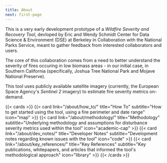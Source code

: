 ```yaml
---
title: About
next: first-page
---
```


This is a very early development prototype of a _Wildfire Severity and Recovery Tool_, devloped by Eric and Wendy Schmidt Center for Data Science & Environment (DSE) at Berkeley in Collaboration with the National Parks Service, meant to gather feedback from interested collaborators and users.

The core of this collaboration comes from a need to better understand the severity of fires occuring in low biomass areas - in our initial case, in Southern California (specifically, Joshua Tree National Park and Mojave National Preserve).

This tool uses publicly available satellite imagery (currently, the European Space Agency's _Sentinel 2_ imagery) to estimate fire severity metrics on-demand.

{{< cards >}}
{{< card link="/about/how_to/" title="How To" subtitle="How to get started using the tool, using a fire perimeter and date range" icon="map" >}}
{{< card link="/about/methodology/" title="Methodology" subtitle="Underlying methodology and assumptions for disturbance severity metrics used within the tool" icon="academic-cap" >}}
{{< card link="/about/dev_notes/" title="Developer Notes" subtitle="Development notes regarding known issues with the tool" icon="code" >}}
{{< card link="/about/key_references/" title="Key References" subtitle="Key publications, whitepapers, and articles that informed the tool's methodological approach" icon="library" >}}
{{< /cards >}}
